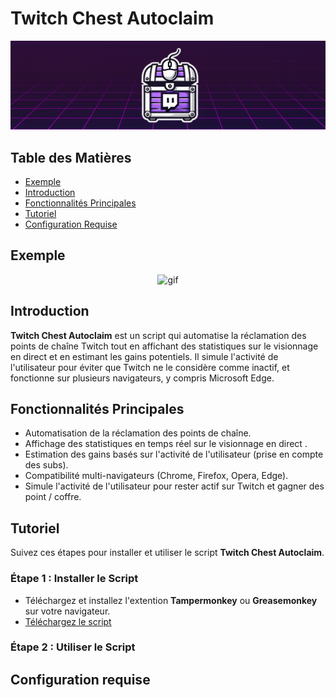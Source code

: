 # Twitch Chest Autoclaim
![](Resources/Banners.png)

## Table des Matières
- [Exemple](#exemple)
- [Introduction](#introduction)
- [Fonctionnalités Principales](#fonctionnalités-principales)
- [Tutoriel](#tutoriel)
- [Configuration Requise](#configuration-requise)

## Exemple
<p align="center">
  <img src="https://github.com/RylexOff/Twitch-Coffre-Autoclaim/blob/main/Resources/Preview.gif" alt="gif" />
</p>

## Introduction
**Twitch Chest Autoclaim** est un script qui automatise la réclamation des points de chaîne Twitch tout en affichant des statistiques sur le visionnage en direct et en estimant les gains potentiels. Il simule l'activité de l'utilisateur pour éviter que Twitch ne le considère comme inactif, et fonctionne sur plusieurs navigateurs, y compris Microsoft Edge.

## Fonctionnalités Principales
- Automatisation de la réclamation des points de chaîne.
- Affichage des statistiques en temps réel sur le visionnage en direct .
- Estimation des gains basés sur l'activité de l'utilisateur (prise en compte des subs).
- Compatibilité multi-navigateurs (Chrome, Firefox, Opera, Edge).
- Simule l'activité de l'utilisateur pour rester actif sur Twitch et gagner des point / coffre.

## Tutoriel
Suivez ces étapes pour installer et utiliser le script **Twitch Chest Autoclaim**.

### Étape 1 : Installer le Script

- Téléchargez et installez l'extention **Tampermonkey** ou **Greasemonkey** sur votre navigateur.
- [Téléchargez le script]()

### Étape 2 : Utiliser le Script

## Configuration requise

